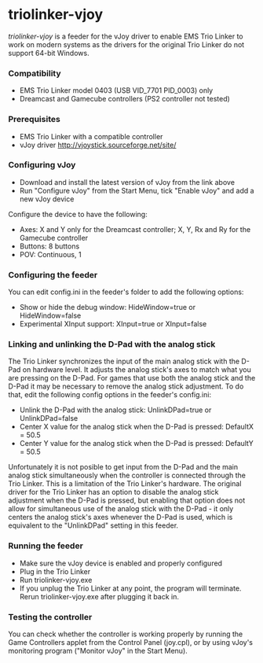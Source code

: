 # triolinker-vjoy

*triolinker-vjoy* is a feeder for the vJoy driver to enable EMS Trio Linker to work on modern systems as the drivers for the original Trio Linker do not support 64-bit Windows.

### Compatibility
- EMS Trio Linker model 0403 (USB VID_7701 PID_0003) only
- Dreamcast and Gamecube controllers (PS2 controller not tested)

### Prerequisites
- EMS Trio Linker with a compatible controller
- vJoy driver http://vjoystick.sourceforge.net/site/

### Configuring vJoy
- Download and install the latest version of vJoy from the link above
- Run "Configure vJoy" from the Start Menu, tick "Enable vJoy" and add a new vJoy device

Configure the device to have the following:
- Axes: X and Y only for the Dreamcast controller; X, Y, Rx and Ry for the Gamecube controller
- Buttons: 8 buttons
- POV: Continuous, 1

### Configuring the feeder
You can edit config.ini in the feeder's folder to add the following options:
- Show or hide the debug window: HideWindow=true or HideWindow=false
- Experimental XInput support: XInput=true or XInput=false

### Linking and unlinking the D-Pad with the analog stick
The Trio Linker synchronizes the input of the main analog stick with the D-Pad on hardware level. It adjusts the analog stick's axes to match what you are pressing on the D-Pad. For games that use both the analog stick and the D-Pad it may be necessary to remove the analog stick adjustment. To do that, edit the following config options in the feeder's config.ini:

- Unlink the D-Pad with the analog stick: UnlinkDPad=true or UnlinkDPad=false
- Center X value for the analog stick when the D-Pad is pressed: DefaultX = 50.5
- Center Y value for the analog stick when the D-Pad is pressed: DefaultY = 50.5

Unfortunately it is not posible to get input from the D-Pad and the main analog stick simultaneously when the controller is connected through the Trio Linker. This is a limitation of the Trio Linker's hardware. The original driver for the Trio Linker has an option to disable the analog stick adjustment when the D-Pad is pressed, but enabling that option does not allow for simultaneous use of the analog stick with the D-Pad - it only centers the analog stick's axes whenever the D-Pad is used, which is equivalent to the "UnlinkDPad" setting in this feeder.

### Running the feeder
- Make sure the vJoy device is enabled and properly configured
- Plug in the Trio Linker
- Run triolinker-vjoy.exe
- If you unplug the Trio Linker at any point, the program will terminate. Rerun triolinker-vjoy.exe after plugging it back in.

### Testing the controller ###
You can check whether the controller is working properly by running the Game Controllers applet from the Control Panel (joy.cpl), or by using vJoy's monitoring program ("Monitor vJoy" in the Start Menu).